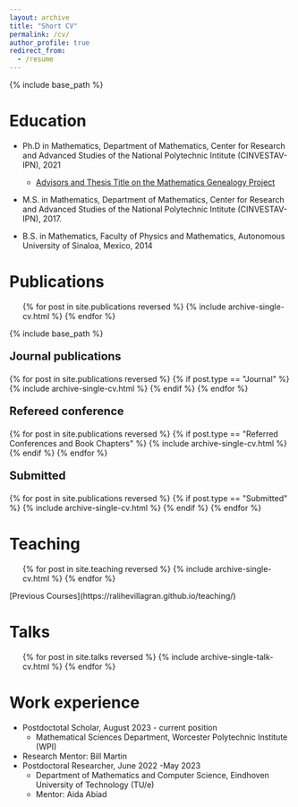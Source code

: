 ```yaml
---
layout: archive
title: "Short CV"
permalink: /cv/
author_profile: true
redirect_from:
  - /resume
---
```


{% include base_path %}

Education
======
* Ph.D in Mathematics, Department of Mathematics, Center for Research and Advanced Studies of the National Polytechnic Intitute (CINVESTAV-IPN), 2021
  * [Advisors and Thesis Title on the Mathematics Genealogy Project](https://www.mathgenealogy.org/id.php?id=278914)
    
* M.S. in Mathematics, Department of Mathematics, Center for Research and Advanced Studies of the National Polytechnic Intitute (CINVESTAV-IPN), 2017.
* B.S. in Mathematics, Faculty of Physics and Mathematics, Autonomous University of Sinaloa, Mexico, 2014

Publications
======
  <ul>{% for post in site.publications reversed %}
    {% include archive-single-cv.html %}
  {% endfor %}</ul>

  {% include base_path %}
<p style="font-size:20px;"><b>Journal publications</b></p>
{% for post in site.publications reversed %}
  {% if post.type == "Journal" %}
    {% include archive-single-cv.html %}
  {% endif %}
{% endfor %}

<p style="font-size:20px;"><b>Refereed conference</b></p>
{% for post in site.publications reversed %}
  {% if post.type == "Referred Conferences and Book Chapters" %}
    {% include archive-single-cv.html %}
  {% endif %}
{% endfor %}

<p style="font-size:20px;"><b>Submitted</b></p>  
{% for post in site.publications reversed %}
  {% if post.type == "Submitted" %}
    {% include archive-single-cv.html %}
  {% endif %}
{% endfor %}

[//]: # (Service and leadership)
[//]: #======
[//]: # (*Currently signed in to 43 different slack teams)

Teaching
======
  <ul>{% for post in site.teaching reversed %}
    {% include archive-single-cv.html %}
  {% endfor %}</ul>
  <p>[Previous Courses](https://ralihevillagran.github.io/teaching/) </p>
  
Talks
======
  <ul>{% for post in site.talks reversed %}
    {% include archive-single-talk-cv.html  %}
  {% endfor %}</ul>

Work experience
======
* Postdoctotal Scholar, August 2023 - current position
  * Mathematical Sciences Department, Worcester Polytechnic Institute (WPI)
* Research Mentor: Bill Martin
* Postdoctoral Researcher, June 2022 -May 2023
  * Department of Mathematics and Computer Science, Eindhoven University of Technology (TU/e)
  * Mentor: Aida Abiad

